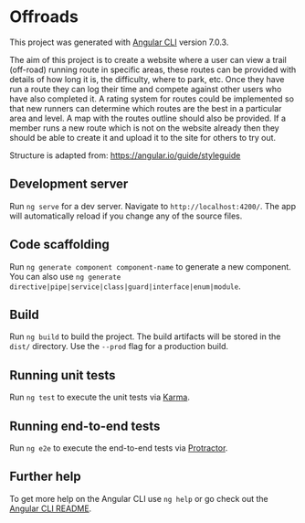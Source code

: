 # Offroads

This project was generated with [Angular CLI](https://github.com/angular/angular-cli) version 7.0.3.

The aim of this project is to create a website where a user can view a trail (off-road) running route in specific areas, these routes can be provided with details of how long it is, the difficulty, where to park, etc. Once they have run a route they can log their time and compete against other users who have also completed it. A rating system for routes could be implemented so that new runners can determine which routes are the best in a particular area and level. A map with the routes outline should also be provided. If a member runs a new route which is not on the website already then they should be able to create it and upload it to the site for others to try out.

Structure is adapted from: https://angular.io/guide/styleguide 

## Development server

Run `ng serve` for a dev server. Navigate to `http://localhost:4200/`. The app will automatically reload if you change any of the source files.

## Code scaffolding

Run `ng generate component component-name` to generate a new component. You can also use `ng generate directive|pipe|service|class|guard|interface|enum|module`.

## Build

Run `ng build` to build the project. The build artifacts will be stored in the `dist/` directory. Use the `--prod` flag for a production build.

## Running unit tests

Run `ng test` to execute the unit tests via [Karma](https://karma-runner.github.io).

## Running end-to-end tests

Run `ng e2e` to execute the end-to-end tests via [Protractor](http://www.protractortest.org/).

## Further help

To get more help on the Angular CLI use `ng help` or go check out the [Angular CLI README](https://github.com/angular/angular-cli/blob/master/README.md).

